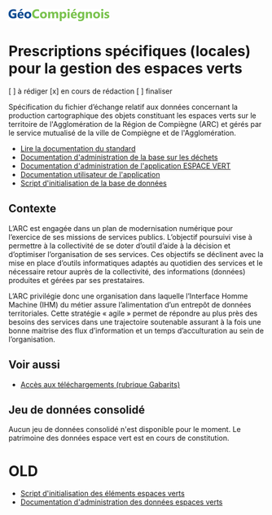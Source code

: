 ![picto](https://github.com/sigagglocompiegne/orga_gest_igeo/blob/master/doc/img/geocompiegnois_2020_reduit_v2.png)

# Prescriptions spécifiques (locales) pour la gestion des espaces verts

[ ] à rédiger [x] en cours de rédaction [ ] finaliser

Spécification du fichier d’échange relatif aux données concernant la production cartographique des objets constituant les espaces verts sur le territoire de  l'Agglomération de la Région de Compiègne (ARC) et gérés par le service mutualisé de la ville de Compiègne et de l'Agglomération.

- [Lire la documentation du standard](gabarit/livrables.md)
- [Documentation d'administration de la base sur les déchets](bdd/doc_admin_bd_tri.md)
- [Documentation d'administration de l'application ESPACE VERT](app/doc_admin_app_tri.md)
- [Documentation utilisateur de l'application](app/doc_user_app_tri.md)
- [Script d'initialisation de la base de données](bdd/script.md)


## Contexte

L’ARC est engagée dans un plan de modernisation numérique pour l’exercice de ses missions de services publics. L’objectif poursuivi vise à permettre à la collectivité de se doter d’outil d’aide à la décision et d’optimiser l’organisation de ses services. Ces objectifs se déclinent avec la mise en place d’outils informatiques adaptés au quotidien des services et le nécessaire retour auprès de la collectivité, des informations (données) produites et gérées par ses prestataires. 

L’ARC privilégie donc une organisation dans laquelle l’Interface Homme Machine (IHM) du métier assure l’alimentation d’un entrepôt de données territoriales. Cette stratégie « agile » permet de répondre au plus près des besoins des services dans une trajectoire soutenable assurant à la fois une bonne maitrise des flux d’information et un temps d’acculturation au sein de l’organisation.

## Voir aussi

- [Accès aux téléchargements (rubrique Gabarits)](https://github.com/sigagglocompiegne/espace_vert/blob/master/gabarit/livrables.md)

## Jeu de données consolidé

Aucun jeu de données consolidé n'est disponible pour le moment. Le patrimoine des données espace vert est en cours de constitution.






# OLD
- [Script d'initialisation des éléments espaces verts](sql/init_bd_ev.sql) 
- [Documentation d'administration des données espaces verts](doc/doc_admin_bd_ev.md) 
